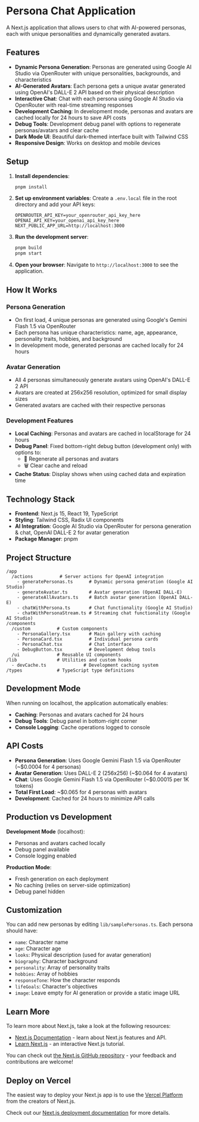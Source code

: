 # Persona Chat Application

A Next.js application that allows users to chat with AI-powered personas, each with unique personalities and dynamically generated avatars.

## Features

- **Dynamic Persona Generation**: Personas are generated using Google AI Studio via OpenRouter with unique personalities, backgrounds, and characteristics
- **AI-Generated Avatars**: Each persona gets a unique avatar generated using OpenAI's DALL-E 2 API based on their physical description
- **Interactive Chat**: Chat with each persona using Google AI Studio via OpenRouter with real-time streaming responses
- **Development Caching**: In development mode, personas and avatars are cached locally for 24 hours to save API costs
- **Debug Tools**: Development debug panel with options to regenerate personas/avatars and clear cache
- **Dark Mode UI**: Beautiful dark-themed interface built with Tailwind CSS
- **Responsive Design**: Works on desktop and mobile devices

## Setup

1. **Install dependencies**:

   ```bash
   pnpm install
   ```

2. **Set up environment variables**:
   Create a `.env.local` file in the root directory and add your API keys:

   ```
   OPENROUTER_API_KEY=your_openrouter_api_key_here
   OPENAI_API_KEY=your_openai_api_key_here
   NEXT_PUBLIC_APP_URL=http://localhost:3000
   ```

3. **Run the development server**:

   ```bash
   pnpm build
   pnpm start
   ```

4. **Open your browser**:
   Navigate to `http://localhost:3000` to see the application.

## How It Works

### Persona Generation

- On first load, 4 unique personas are generated using Google's Gemini Flash 1.5 via OpenRouter
- Each persona has unique characteristics: name, age, appearance, personality traits, hobbies, and background
- In development mode, generated personas are cached locally for 24 hours

### Avatar Generation

- All 4 personas simultaneously generate avatars using OpenAI's DALL-E 2 API
- Avatars are created at 256x256 resolution, optimized for small display sizes
- Generated avatars are cached with their respective personas

### Development Features

- **Local Caching**: Personas and avatars are cached in localStorage for 24 hours
- **Debug Panel**: Fixed bottom-right debug button (development only) with options to:
  - 🔄 Regenerate all personas and avatars
  - 🗑️ Clear cache and reload
- **Cache Status**: Display shows when using cached data and expiration time

## Technology Stack

- **Frontend**: Next.js 15, React 19, TypeScript
- **Styling**: Tailwind CSS, Radix UI components
- **AI Integration**: Google AI Studio via OpenRouter for persona generation & chat, OpenAI DALL-E 2 for avatar generation
- **Package Manager**: pnpm

## Project Structure

```
/app
  /actions          # Server actions for OpenAI integration
    - generatePersonas.ts      # Dynamic persona generation (Google AI Studio)
    - generateAvatar.ts        # Avatar generation (OpenAI DALL-E)
    - generateAllAvatars.ts    # Batch avatar generation (OpenAI DALL-E)
    - chatWithPersona.ts       # Chat functionality (Google AI Studio)
    - chatWithPersonaStream.ts # Streaming chat functionality (Google AI Studio)
/components
  /custom          # Custom components
    - PersonaGallery.tsx       # Main gallery with caching
    - PersonaCard.tsx          # Individual persona cards
    - PersonaChat.tsx          # Chat interface
    - DebugButton.tsx          # Development debug tools
  /ui              # Reusable UI components
/lib               # Utilities and custom hooks
  - devCache.ts              # Development caching system
/types             # TypeScript type definitions
```

## Development Mode

When running on localhost, the application automatically enables:

- **Caching**: Personas and avatars cached for 24 hours
- **Debug Tools**: Debug panel in bottom-right corner
- **Console Logging**: Cache operations logged to console

## API Costs

- **Persona Generation**: Uses Google Gemini Flash 1.5 via OpenRouter (~$0.0004 for 4 personas)
- **Avatar Generation**: Uses DALL-E 2 (256x256) (~$0.064 for 4 avatars)
- **Chat**: Uses Google Gemini Flash 1.5 via OpenRouter (~$0.00015 per 1K tokens)
- **Total First Load**: ~$0.065 for 4 personas with avatars
- **Development**: Cached for 24 hours to minimize API calls

## Production vs Development

**Development Mode** (localhost):

- Personas and avatars cached locally
- Debug panel available
- Console logging enabled

**Production Mode**:

- Fresh generation on each deployment
- No caching (relies on server-side optimization)
- Debug panel hidden

## Customization

You can add new personas by editing `lib/samplePersonas.ts`. Each persona should have:

- `name`: Character name
- `age`: Character age
- `looks`: Physical description (used for avatar generation)
- `biography`: Character background
- `personality`: Array of personality traits
- `hobbies`: Array of hobbies
- `responseTone`: How the character responds
- `lifeGoals`: Character's objectives
- `image`: Leave empty for AI generation or provide a static image URL

## Learn More

To learn more about Next.js, take a look at the following resources:

- [Next.js Documentation](https://nextjs.org/docs) - learn about Next.js features and API.
- [Learn Next.js](https://nextjs.org/learn) - an interactive Next.js tutorial.

You can check out [the Next.js GitHub repository](https://github.com/vercel/next.js) - your feedback and contributions are welcome!

## Deploy on Vercel

The easiest way to deploy your Next.js app is to use the [Vercel Platform](https://vercel.com/new?utm_medium=default-template&filter=next.js&utm_source=create-next-app&utm_campaign=create-next-app-readme) from the creators of Next.js.

Check out our [Next.js deployment documentation](https://nextjs.org/docs/app/building-your-application/deploying) for more details.
